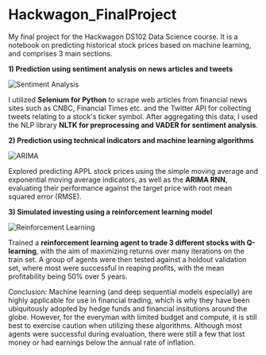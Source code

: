 # Hackwagon_FinalProject

My final project for the Hackwagon DS102 Data Science course. It is a notebook on predicting historical stock prices based on machine learning, and comprises 3 main sections.

**1) Prediction using sentiment analysis on news articles and tweets**


![Sentiment Analysis](https://i.imgur.com/sserido.png)


I utilized **Selenium for Python** to scrape web articles from financial news sites such as CNBC, Financial Times etc. and the Twitter API for collecting tweets relating to a stock's ticker symbol. After aggregating this data, I used the NLP library **NLTK for preprocessing and VADER for sentiment analysis**.  


**2) Prediction using technical indicators and machine learning algorithms** 


![ARIMA](https://i.imgur.com/GfWT6r2.png)


Explored predicting APPL stock prices using the simple moving average and exponential moving average indicators, as well as the **ARIMA RNN**, evaluating their performance against the target price with root mean squared error (RMSE).  

**3) Simulated investing using a reinforcement learning model**

![Reinforcement Learning](https://i.imgur.com/gfmq31j.png)

Trained a **reinforcement learning agent to trade 3 different stocks with Q-learning**, with the aim of maximizing returns over many iterations on the train set. A group of agents were then tested against a holdout validation set, where most were successful in reaping profits, with the mean profitability being 50% over 5 years. 

Conclusion: Machine learning (and deep sequential models especially) are highly applicable for use in financial trading, which is why they have been ubiquitously adopted by hedge funds and financial insitutions around the globe. However, for the everyman with limited budget and compute, it is still best to exercise caution when utilizing these algorithms. Although most agents were successful during evaluation, there were still a few that lost money or had earnings below the annual rate of inflation. 
